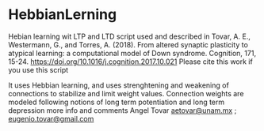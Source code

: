 # HebbianLerning
Hebian learning wit LTP and LTD script used and described in 
Tovar, A. E., Westermann, G., and Torres, A. (2018). 
From altered synaptic plasticity to atypical learning: 
a computational model of Down syndrome. Cognition, 171, 15-24. 
https://doi.org/10.1016/j.cognition.2017.10.021
Please cite this work if you use this script

It uses Hebbian learning, and uses strenghtening and weakening of
connections to stabilize and limit weight values. Connection weights are
modeled following notions of long term potentiation and long term depression
more info and comments Angel Tovar aetovar@unam.mx ;
eugenio.tovar@gmail.com


